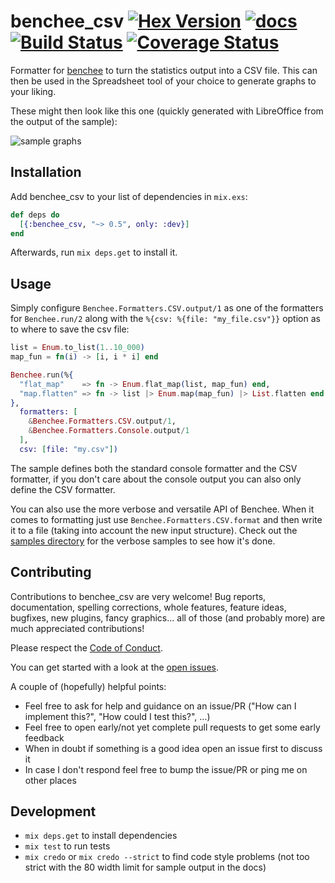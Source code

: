 # benchee_csv [![Hex Version](https://img.shields.io/hexpm/v/benchee_csv.svg)](https://hex.pm/packages/benchee_csv) [![docs](https://img.shields.io/badge/docs-hexpm-blue.svg)](https://hexdocs.pm/benchee_csv/) [![Build Status](https://travis-ci.org/PragTob/benchee_csv.svg?branch=master)](https://travis-ci.org/PragTob/benchee_csv) [![Coverage Status](https://coveralls.io/repos/github/PragTob/benchee_csv/badge.svg?branch=master)](https://coveralls.io/github/PragTob/benchee_csv?branch=master)

Formatter for [benchee](https://github.com/PragTob/benchee) to turn the statistics output into a CSV file. This can then be used in the Spreadsheet tool of your choice to generate graphs to your liking.

These might then look like this one (quickly generated with LibreOffice from the output of the sample):

![sample graphs](http://www.pragtob.info/images/benchee_csv.png)

## Installation

Add benchee_csv to your list of dependencies in `mix.exs`:

```elixir
def deps do
  [{:benchee_csv, "~> 0.5", only: :dev}]
end
```

Afterwards, run `mix deps.get` to install it.

## Usage

Simply configure `Benchee.Formatters.CSV.output/1` as one of the formatters for `Benchee.run/2` along with the `%{csv: %{file: "my_file.csv"}}` option as to where to save the csv file:

```elixir
list = Enum.to_list(1..10_000)
map_fun = fn(i) -> [i, i * i] end

Benchee.run(%{
  "flat_map"    => fn -> Enum.flat_map(list, map_fun) end,
  "map.flatten" => fn -> list |> Enum.map(map_fun) |> List.flatten end
},
  formatters: [
    &Benchee.Formatters.CSV.output/1,
    &Benchee.Formatters.Console.output/1
  ],
  csv: [file: "my.csv"])

```

The sample defines both the standard console formatter and the CSV formatter, if you don't care about the console output you can also only define the CSV formatter.

You can also use the more verbose and versatile API of Benchee. When it comes to formatting just use `Benchee.Formatters.CSV.format` and then write it to a file (taking into account the new input structure). Check out the [samples directory](https://github.com/PragTob/benchee_csv/tree/master/samples) for the verbose samples to see how it's done.

## Contributing

Contributions to benchee_csv are very welcome! Bug reports, documentation, spelling corrections, whole features, feature ideas, bugfixes, new plugins, fancy graphics... all of those (and probably more) are much appreciated contributions!

Please respect the [Code of Conduct](//github.com/PragTob/benchee_csv/blob/master/CODE_OF_CONDUCT.md).

You can get started with a look at the [open issues](https://github.com/PragTob/benchee_csv/issues).

A couple of (hopefully) helpful points:

* Feel free to ask for help and guidance on an issue/PR ("How can I implement this?", "How could I test this?", ...)
* Feel free to open early/not yet complete pull requests to get some early feedback
* When in doubt if something is a good idea open an issue first to discuss it
* In case I don't respond feel free to bump the issue/PR or ping me on other places

## Development

* `mix deps.get` to install dependencies
* `mix test` to run tests
* `mix credo` or `mix credo --strict` to find code style problems (not too strict with the 80 width limit for sample output in the docs)
